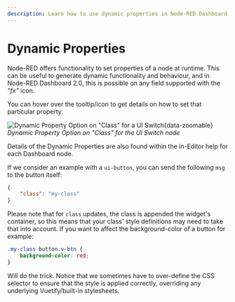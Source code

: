 ```yaml
---
description: Learn how to use dynamic properties in Node-RED Dashboard 2.0 to create flexible and responsive dashboard interfaces.
---
```


# Dynamic Properties

Node-RED offers functionality to set properties of a node at runtime. This can be useful to generate dynamic functionality and behaviour, and in Node-RED Dashboard 2.0, this is possible on any field supported with the _"fx"_ icon.

You can hover over the tooltip/icon to get details on how to set that particular property.

![Dynamic Property Option on "Class" for a UI Switch](../assets/images/dynamic-props.png){data-zoomable}
*Dynamic Property Option on "Class" for the UI Switch node*

Details of the Dynamic Properties are also found within the in-Editor help for each Dashboard node.

If we consider an example with a `ui-button`, you can send the following `msg` to the button itself:

```json
{
    "class": "my-class"
}
```

Please note that for `class` updates, the class is appended the widget's container, so this means that your class' style definitions may need to take that into account. If you want to affect the background-color of a button for example:

```css
.my-class button.v-btn {
    background-color: red;
}
```

Will do the trick. Notice that we sometimes have to over-define the CSS selector to ensure that the style is applied correctly, overriding any underlying Vuetify/built-in stylesheets.
